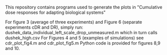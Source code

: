 This repository contains programs used to generate the plots in "Cumulative dose responses for adapting biological systems"

For figure 3 (average of three experiments) and Figure 6 (separate experiments cDR and DR), simply run:
 dushek_data_individual_left_scale_drop_unmeasured.m
which in turn calls
 dushek_high.csv
For Figures 4 and 5 (examples of simulations) see 
 cdr_plot_fig4.m
and
cdr_plot_fig5.m
Python code is provided for figures 8,9 and 10.

